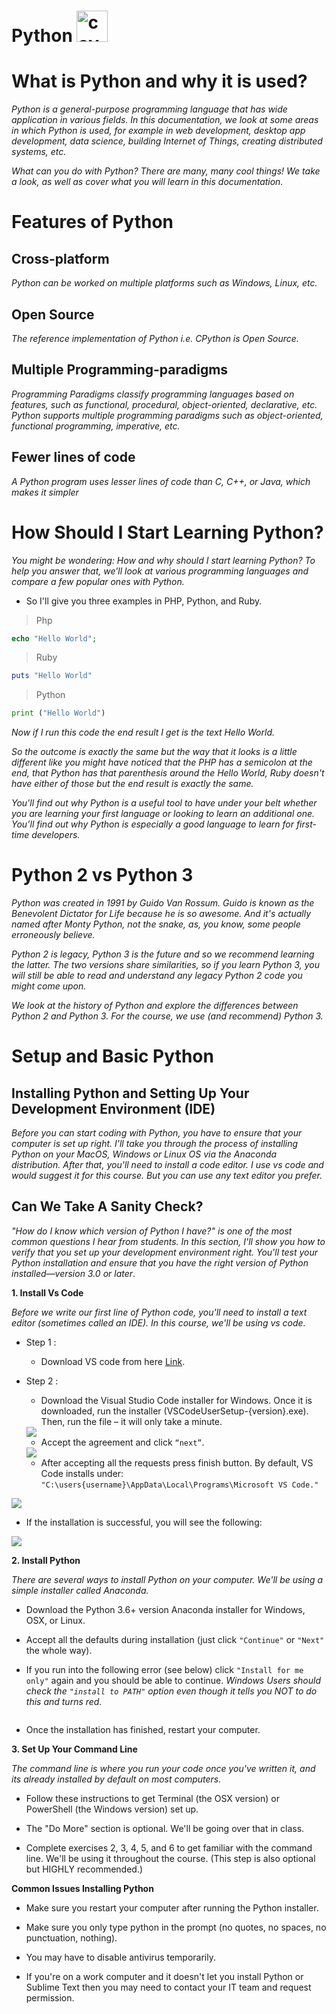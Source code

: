 # Python <img src="https://media.giphy.com/media/LMt9638dO8dftAjtco/giphy.gif" alt="cover" width="50"/>

# What is Python and why it is used?

*Python is a general-purpose programming language that has wide application in various fields. In this documentation, we look at some areas in which Python is used, for example in web development, desktop app development, data science, building Internet of Things, creating distributed systems, etc.*

*What can you do with Python? There are many, many cool things! We take a look, as well as cover what you will learn in this documentation.*

# Features of Python

## Cross-platform

*Python can be worked on multiple platforms such as Windows, Linux, etc.*

## Open Source

*The reference implementation of Python i.e. CPython is Open Source.*

## Multiple Programming-paradigms

*Programming Paradigms classify programming languages based on features, such as functional, procedural, object-oriented, declarative, etc. Python supports multiple programming paradigms such as object-oriented, functional programming, imperative, etc.*

## Fewer lines of code

*A Python program uses lesser lines of code than C, C++, or Java, which makes it simpler*

# How Should I Start Learning Python?

*You might be wondering: How and why should I start learning Python? To help you answer that, we’ll look at various programming languages and compare a few popular ones with Python.*

- So I'll give you three examples in PHP, Python, and Ruby.

 > Php

```php
echo "Hello World";
```

> Ruby

```ruby
puts "Hello World"
```

> Python

```python
print ("Hello World")
```

*Now if I run this code the end result I get is the text Hello World.*

*So the outcome is exactly the same but the way that it looks is a little different like you might have noticed that the PHP has a semicolon at the end, that Python has that parenthesis around the Hello World, Ruby doesn't have either of those but the end result is exactly the same.*

*You'll find out why Python is a useful tool to have under your belt whether you are learning your first language or looking to learn an additional one. You’ll find out why Python is especially a good language to learn for first-time developers.*

# Python 2 vs Python 3

*Python was created in 1991 by Guido Van Rossum. Guido is known as the Benevolent Dictator for Life because he is so awesome.*
*And it's actually named after Monty Python, not the snake, as, you know, some people erroneously believe.*

*Python 2 is legacy, Python 3 is the future and so we recommend learning the latter. The two versions share similarities, so if you learn Python 3, you will still be able to read and understand any legacy Python 2 code you might come upon.*

*We look at the history of Python and explore the differences between Python 2 and Python 3. For the course, we use (and recommend) Python 3.* 


# Setup and Basic Python

## Installing Python and Setting Up Your Development Environment (IDE)

*Before you can start coding with Python, you have to ensure that your computer is set up right. I'll take you through the process of installing Python on your MacOS, Windows or Linux OS via the Anaconda distribution. After that, you'll need to install a code editor. I use vs code and would suggest it for this course. But you can use any text editor you prefer.*

## Can We Take A Sanity Check?

*"How do I know which version of Python I have?" is one of the most common questions I hear from students. In this section, I'll show you how to verify that you set up your development environment right. You'll test your Python installation and ensure that you have the right version of Python installed—version 3.0 or later*.

**1. Install Vs Code**

*Before we write our first line of Python code, you'll need to install a text editor (sometimes called an IDE). In this course, we'll be using vs code.*

- Step 1 :

  - Download VS code from here <a href="https://code.visualstudio.com/download">Link</a>.

- Step 2 :

  - Download the Visual Studio Code installer for Windows. Once it is downloaded, run the installer (VSCodeUserSetup-{version}.exe). Then, run the file – it will only take a minute.

  <img src="https://www.educative.io/api/edpresso/shot/5485113345835008/image/6359130978123776"/>

  - Accept the agreement and click `“next”`.

  <img src="https://www.educative.io/api/edpresso/shot/5485113345835008/image/5970797106036736"/>

  - After accepting all the requests press finish button. By default, VS Code installs under: `"C:\users{username}\AppData\Local\Programs\Microsoft VS Code."`

<img src="https://www.educative.io/api/edpresso/shot/5485113345835008/image/6505951994052608">

  - If the installation is successful, you will see the following:

  <img src="https://www.educative.io/api/edpresso/shot/5485113345835008/image/4587054357282816">


**2. Install Python**

*There are several ways to install Python on your computer. We'll be using a simple installer called Anaconda.*

- Download the Python 3.6+ version Anaconda installer for Windows, OSX, or Linux.

- Accept all the defaults during installation (just click `"Continue"` or `"Next"` the whole way).

- If you run into the following error (see below) click `"Install for me only"` again and you should be able to continue. *Windows Users should check the `"install to PATH"` option even though it tells you NOT to do this and turns red.*

<img src="">

- Once the installation has finished, restart your computer.

**3. Set Up Your Command Line**

*The command line is where you run your code once you've written it, and its already installed by default on most computers.*

- Follow these instructions to get Terminal (the OSX version) or PowerShell (the Windows version) set up.

- The "Do More" section is optional. We'll be going over that in class.

- Complete exercises 2, 3, 4, 5, and 6 to get familiar with the command line. We'll be using it throughout the course. (This step is also optional but HIGHLY recommended.)

**Common Issues Installing Python**

- Make sure you restart your computer after running the Python installer.

- Make sure you only type python in the prompt (no quotes, no spaces, no punctuation, nothing).

- You may have to disable antivirus temporarily.

- If you're on a work computer and it doesn't let you install Python or Sublime Text then you may need to contact your IT team and request permission.


